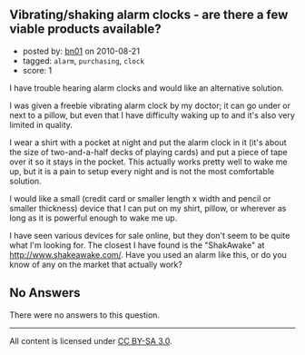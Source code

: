 ## Vibrating/shaking alarm clocks - are there a few viable products available?

- posted by: [bn01](https://stackexchange.com/users/-1/958-bn01) on 2010-08-21
- tagged: `alarm`, `purchasing`, `clock`
- score: 1

<p>I have trouble hearing alarm clocks and would like an alternative solution.</p>

<p>I was given a freebie vibrating alarm clock by my doctor; it can go under or next to a pillow, but even that I have difficulty waking up to and it's also very limited in quality.</p>

<p>I wear a shirt with a pocket at night and put the alarm clock in it (it's about the size of two-and-a-half decks of playing cards) and put a piece of tape over it so it stays in the pocket.  This actually works pretty well to wake me up, but it is a pain to setup every night and is not the most comfortable solution.</p>

<p>I would like a small (credit card or smaller length x width and pencil or smaller thickness) device that I can put on my shirt, pillow, or wherever as long as it is powerful enough to wake me up.</p>

<p>I have seen various devices for sale online, but they don't seem to be quite what I'm looking for.  The closest I have found is the "ShakAwake" at <a href="http://www.shakeawake.com/" rel="nofollow">http://www.shakeawake.com/</a>.  Have you used an alarm like this, or do you know of any on the market that actually work?</p>


## No Answers

There were no answers to this question.


---

All content is licensed under [CC BY-SA 3.0](https://creativecommons.org/licenses/by-sa/3.0/).
